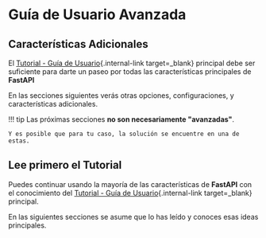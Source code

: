 # Guía de Usuario Avanzada

## Características Adicionales

El [Tutorial - Guía de Usuario](../tutorial/){.internal-link target=_blank} principal debe ser suficiente para darte un paseo por todas las características principales de **FastAPI**

En las secciones siguientes verás otras opciones, configuraciones, y características adicionales.

!!! tip
    Las próximas secciones **no son necesariamente "avanzadas"**.

    Y es posible que para tu caso, la solución se encuentre en una de estas.

## Lee primero el Tutorial

Puedes continuar usando la mayoría de las características de **FastAPI** con el conocimiento del [Tutorial - Guía de Usuario](../tutorial/){.internal-link target=_blank} principal.

En las siguientes secciones se asume que lo has leído y conoces esas ideas principales.
